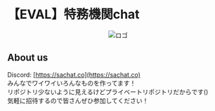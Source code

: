 # 【EVAL】特務機関chat

<div align="center">
  <img src="https://cdn.upload.systems/uploads/U7nclcC4.png" alt="ロゴ">
</div>

## About us

Discord: [https://sachat.co](https://sachat.co)  
みんなでワイワイいろんなものを作ってます！  
リポジトリ少ないように見えるけどプライベートリポジトリだからです()  
気軽に招待するので皆さんぜひ参加してください！
